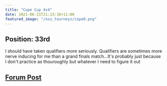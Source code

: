 ```yaml
---
title: "Cope Cup 4v4"
date: 2021-06-21T21:13:18+11:00
featured_image: "/osu_tourneys/cope0.png"
---
```


Position: 33rd
---------
<!--more-->
I should have taken qualifiers more seriously. Qualifiers are sometimes more nerve inducing for me than a grand finals match...It's probably just because I don't practice as thouroughly but whatever I need to figure it out

[Forum Post](https://osu.ppy.sh/community/forums/topics/1317363?n=1)
--------

